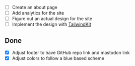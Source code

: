 - [ ] Create an about page
- [ ] Add analytics for the site
- [ ] Figure out an actual design for the site
- [ ] Implement the design with [TailwindKit](https://github.com/heyjaywilson/TailwindKit)

## Done

- [x] Adjust footer to have GitHub repo link and mastodon link
- [x] Adjust colors to follow a blue based scheme